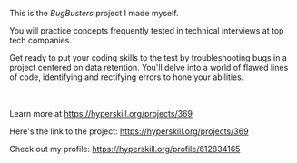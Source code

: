 This is the *BugBusters* project I made myself.


<div>
<div>You will practice concepts frequently tested in technical interviews at top tech companies.</div>

<p>Get ready to put your coding skills to the test by troubleshooting bugs in a project centered on data retention. You'll delve into a world of flawed lines of code, identifying and rectifying errors to hone your abilities.</p>
</div><br/><br/>Learn more at <a href="https://hyperskill.org/projects/369?utm_source=ide&utm_medium=ide&utm_campaign=ide&utm_content=project-card">https://hyperskill.org/projects/369</a>

Here's the link to the project: https://hyperskill.org/projects/369

Check out my profile: https://hyperskill.org/profile/612834165